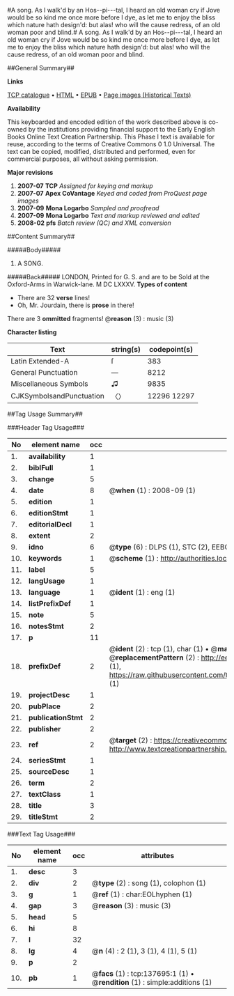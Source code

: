 #A song. As I walk'd by an Hos--pi---tal, I heard an old woman cry if Jove would be so kind me once more before I dye, as let me to enjoy the bliss which nature hath design'd: but alas! who will the cause redress, of an old woman poor and blind.#
A song. As I walk'd by an Hos--pi---tal, I heard an old woman cry if Jove would be so kind me once more before I dye, as let me to enjoy the bliss which nature hath design'd: but alas! who will the cause redress, of an old woman poor and blind.

##General Summary##

**Links**

[TCP catalogue](http://www.ota.ox.ac.uk/tcp/)  • 
[HTML](http://tei.it.ox.ac.uk/tcp/Texts-HTML/free/A93/A93555.html)  • 
[EPUB](http://tei.it.ox.ac.uk/tcp/Texts-EPUB/free/A93/A93555.epub) • 
[Page images (Historical Texts)](https://data.historicaltexts.jisc.ac.uk/view?pubId=eebo-99900237e&pageId=eebo-99900237e-137695-1)

**Availability**

This keyboarded and encoded edition of the
	       work described above is co-owned by the institutions
	       providing financial support to the Early English Books
	       Online Text Creation Partnership. This Phase I text is
	       available for reuse, according to the terms of Creative
	       Commons 0 1.0 Universal. The text can be copied,
	       modified, distributed and performed, even for
	       commercial purposes, all without asking permission.

**Major revisions**

1. __2007-07__ __TCP__ *Assigned for keying and markup*
1. __2007-07__ __Apex CoVantage__ *Keyed and coded from ProQuest page images*
1. __2007-09__ __Mona Logarbo__ *Sampled and proofread*
1. __2007-09__ __Mona Logarbo__ *Text and markup reviewed and edited*
1. __2008-02__ __pfs__ *Batch review (QC) and XML conversion*

##Content Summary##

#####Body#####

1. A SONG.

#####Back#####
LONDON, Printed for G. S. and are to be Sold at the Oxford-Arms in Warwick-lane. M DC LXXXV.
**Types of content**

  * There are 32 **verse** lines!
  * Oh, Mr. Jourdain, there is **prose** in there!

There are 3 **ommitted** fragments! 
 @__reason__ (3) : music (3)

**Character listing**


|Text|string(s)|codepoint(s)|
|---|---|---|
|Latin Extended-A|ſ|383|
|General Punctuation|—|8212|
|Miscellaneous Symbols|♫|9835|
|CJKSymbolsandPunctuation|〈〉|12296 12297|

##Tag Usage Summary##

###Header Tag Usage###

|No|element name|occ|attributes|
|---|---|---|---|
|1.|__availability__|1||
|2.|__biblFull__|1||
|3.|__change__|5||
|4.|__date__|8| @__when__ (1) : 2008-09 (1)|
|5.|__edition__|1||
|6.|__editionStmt__|1||
|7.|__editorialDecl__|1||
|8.|__extent__|2||
|9.|__idno__|6| @__type__ (6) : DLPS (1), STC (2), EEBO-CITATION (1), PROQUEST (1), VID (1)|
|10.|__keywords__|1| @__scheme__ (1) : http://authorities.loc.gov/ (1)|
|11.|__label__|5||
|12.|__langUsage__|1||
|13.|__language__|1| @__ident__ (1) : eng (1)|
|14.|__listPrefixDef__|1||
|15.|__note__|5||
|16.|__notesStmt__|2||
|17.|__p__|11||
|18.|__prefixDef__|2| @__ident__ (2) : tcp (1), char (1)  •  @__matchPattern__ (2) : ([0-9\-]+):([0-9IVX]+) (1), (.+) (1)  •  @__replacementPattern__ (2) : http://eebo.chadwyck.com/downloadtiff?vid=$1&page=$2 (1), https://raw.githubusercontent.com/textcreationpartnership/Texts/master/tcpchars.xml#$1 (1)|
|19.|__projectDesc__|1||
|20.|__pubPlace__|2||
|21.|__publicationStmt__|2||
|22.|__publisher__|2||
|23.|__ref__|2| @__target__ (2) : https://creativecommons.org/publicdomain/zero/1.0/ (1), http://www.textcreationpartnership.org/docs/. (1)|
|24.|__seriesStmt__|1||
|25.|__sourceDesc__|1||
|26.|__term__|2||
|27.|__textClass__|1||
|28.|__title__|3||
|29.|__titleStmt__|2||


###Text Tag Usage###

|No|element name|occ|attributes|
|---|---|---|---|
|1.|__desc__|3||
|2.|__div__|2| @__type__ (2) : song (1), colophon (1)|
|3.|__g__|1| @__ref__ (1) : char:EOLhyphen (1)|
|4.|__gap__|3| @__reason__ (3) : music (3)|
|5.|__head__|5||
|6.|__hi__|8||
|7.|__l__|32||
|8.|__lg__|4| @__n__ (4) : 2 (1), 3 (1), 4 (1), 5 (1)|
|9.|__p__|2||
|10.|__pb__|1| @__facs__ (1) : tcp:137695:1 (1)  •  @__rendition__ (1) : simple:additions (1)|
